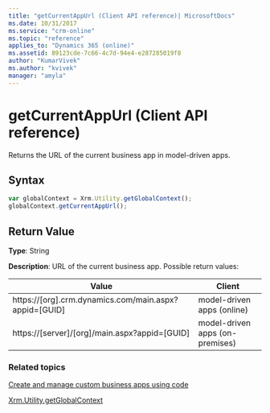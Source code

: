 ```yaml
---
title: "getCurrentAppUrl (Client API reference)| MicrosoftDocs"
ms.date: 10/31/2017
ms.service: "crm-online"
ms.topic: "reference"
applies_to: "Dynamics 365 (online)"
ms.assetid: 89123cde-7c66-4c7d-94e4-e287285019f8
author: "KumarVivek"
ms.author: "kvivek"
manager: "amyla"
---
```

# getCurrentAppUrl (Client API reference)



Returns the URL of the current business app in model-driven apps.

## Syntax

```JavaScript
var globalContext = Xrm.Utility.getGlobalContext();
globalContext.getCurrentAppUrl();
``` 

## Return Value

**Type**: String

**Description**: URL of the current business app. Possible return values:

|Value |Client |
|---|---|
|https://[org].crm.dynamics.com/main.aspx?appid=[GUID]|model-driven apps (online)|
|https://[server]/[org]/main.aspx?appid=[GUID]|model-driven apps (on-premises)|

### Related topics

[Create and manage custom business apps using code](../../../../create-manage-custom-business-apps-using-code.md)

[Xrm.Utility.getGlobalContext](../getGlobalContext.md) 



